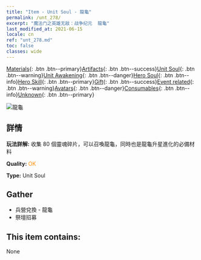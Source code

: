 ```yaml
---
title: "Item - Unit Soul - 龍龜"
permalink: /unt_278/
excerpt: "魔法门之英雄无敌：战争纪元  龍龜"
last_modified_at: 2021-06-15
locale: cn
ref: "unt_278.md"
toc: false
classes: wide
---
```

 [Materials](/ItemsCN/){: .btn .btn--primary}[Artifacts](/ItemsCN/Artifacts/){: .btn .btn--success}[Unit Soul](/ItemsCN/UnitSoul/){: .btn .btn--warning}[Unit Awakening](/ItemsCN/UnitAwakening/){: .btn .btn--danger}[Hero Soul](/ItemsCN/HeroSoul/){: .btn .btn--info}[Hero Skill](/ItemsCN/HeroSkill/){: .btn .btn--primary}[Gift](/ItemsCN/Gift/){: .btn .btn--success}[Event related](/ItemsCN/Events/){: .btn .btn--warning}[Avatars](/ItemsCN/Avatars/){: .btn .btn--danger}[Consumables](/ItemsCN/Consumables/){: .btn .btn--info}[Unknown](/ItemsCN/Unknown/){: .btn .btn--primary}

 ![龍龜](/images/u/ti_longgui.jpg)

## 詳情
 **玩法詳解:** 收集 80 個靈魂碎片，可以召喚龍龜，同時也是龍龜升星進化的必備材料

 **Quality:** <span style="color: #FF8C00">OK</span>

 **Type:** Unit Soul

## Gather

*    兵營兌換 - 龍龜 
*    祭壇招募 

## This item contains:

  None

